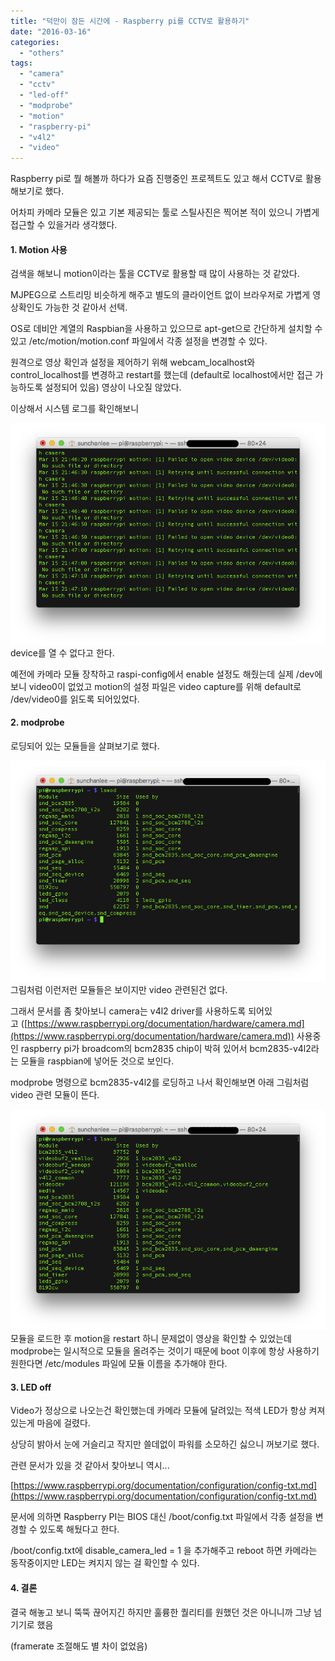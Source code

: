 ```yaml
---
title: "덕만이 잠든 시간에 - Raspberry pi를 CCTV로 활용하기"
date: "2016-03-16"
categories: 
  - "others"
tags: 
  - "camera"
  - "cctv"
  - "led-off"
  - "modprobe"
  - "motion"
  - "raspberry-pi"
  - "v4l2"
  - "video"
---
```


Raspberry pi로 뭘 해볼까 하다가 요즘 진행중인 프로젝트도 있고 해서 CCTV로 활용해보기로 했다.

어차피 카메라 모듈은 있고 기본 제공되는 툴로 스틸사진은 찍어본 적이 있으니 가볍게 접근할 수 있을거라 생각했다.

#### 1\. Motion 사용

검색을 해보니 motion이라는 툴을 CCTV로 활용할 때 많이 사용하는 것 같았다.

MJPEG으로 스트리밍 비슷하게 해주고 별도의 클라이언트 없이 브라우저로 가볍게 영상확인도 가능한 것 같아서 선택.

OS로 데비안 계열의 Raspbian을 사용하고 있으므로 apt-get으로 간단하게 설치할 수 있고 /etc/motion/motion.conf 파일에서 각종 설정을 변경할 수 있다.

원격으로 영상 확인과 설정을 제어하기 위해 webcam\_localhost와 control\_localhost를 변경하고 restart를 했는데 (default로 localhost에서만 접근 가능하도록 설정되어 있음) 영상이 나오질 않았다.

이상해서 시스템 로그를 확인해보니

[![fail_to_open_video_device](images/fail_to_open_video_device.png)](https://blurblah.net/wp-content/uploads/2016/03/fail_to_open_video_device.png)device를 열 수 없다고 한다.

예전에 카메라 모듈 장착하고 raspi-config에서 enable 설정도 해줬는데 실제 /dev에 보니 video0이 없었고 motion의 설정 파일은 video capture를 위해 default로 /dev/video0를 읽도록 되어있었다.

#### 2\. modprobe

로딩되어 있는 모듈들을 살펴보기로 했다.

[![lsmod](images/lsmod.png)](https://blurblah.net/wp-content/uploads/2016/03/lsmod.png)그림처럼 이런저런 모듈들은 보이지만 video 관련된건 없다.

그래서 문서를 좀 찾아보니 camera는 v4l2 driver를 사용하도록 되어있고 ([https://www.raspberrypi.org/documentation/hardware/camera.md](https://www.raspberrypi.org/documentation/hardware/camera.md)) 사용중인 raspberry pi가 broadcom의 bcm2835 chip이 박혀 있어서 bcm2835-v4l2라는 모듈을 raspbian에 넣어둔 것으로 보인다.

modprobe 명령으로 bcm2835-v4l2를 로딩하고 나서 확인해보면 아래 그림처럼 video 관련 모듈이 뜬다.

[![lsmod_after_modprobe](images/lsmod_after_modprobe.png)](https://blurblah.net/wp-content/uploads/2016/03/lsmod_after_modprobe.png)모듈을 로드한 후 motion을 restart 하니 문제없이 영상을 확인할 수 있었는데 modprobe는 일시적으로 모듈을 올려주는 것이기 때문에 boot 이후에 항상 사용하기 원한다면 /etc/modules 파일에 모듈 이름을 추가해야 한다.

#### 3\. LED off

Video가 정상으로 나오는건 확인했는데 카메라 모듈에 달려있는 적색 LED가 항상 켜져있는게 마음에 걸렸다.

상당히 밝아서 눈에 거슬리고 작지만 쓸데없이 파워를 소모하긴 싫으니 꺼보기로 했다.

관련 문서가 있을 것 같아서 찾아보니 역시...

[https://www.raspberrypi.org/documentation/configuration/config-txt.md](https://www.raspberrypi.org/documentation/configuration/config-txt.md)

문서에 의하면 Raspberry PI는 BIOS 대신 /boot/config.txt 파일에서 각종 설정을 변경할 수 있도록 해뒀다고 한다.

/boot/config.txt에 disable\_camera\_led = 1 을 추가해주고 reboot 하면 카메라는 동작중이지만 LED는 켜지지 않는 걸 확인할 수 있다.

#### 4\. 결론

결국 해놓고 보니 뚝뚝 끊어지긴 하지만 훌륭한 퀄리티를 원했던 것은 아니니까 그냥 넘기기로 했음

(framerate 조절해도 별 차이 없었음)
